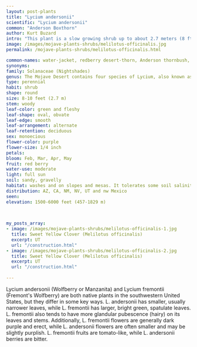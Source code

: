 ```yaml
---
layout: post-plants
title: "Lycium andersonii"
scientific: "Lycium andersonii"
common: "Anderson Boxthorn"
author: Kurt Buzard
intro: "This plant is a slow growing shrub up to about 2.7 meters (8 ft 10 in) in maximum height. It grows from a large fibrous root system which can extend over 9 metres (30 ft) from the base of the plant. The shrub is rounded in shape with many branches covered in many thin spines up to 2 centimetres (0.79 in) long. The flat leaves are thick and fleshy, measuring up to 1.7 centimetres (0.67 in) long. They are shed from the plant in dry conditions. The flowers have funnel-shaped white or purple-tinged corollas up to a centimeter long. The fruit is a red or orange berry less than a centimeter long. Favorite food of Chukar and Gambel's Quail."
image: /images/mojave-plants-shrubs/melilotus-officinalis.jpg
permalink: /mojave-plants-shrubs/melilotus-officinalis.html

common-names: water-jacket, redberry desert-thorn, Anderson thornbush, Anderson's desert thorn, Anderson boxthorn, Anderson lycium, Anderson wolfberry, and squawberry
synonyms: 
family: Solanaceae (Nightshades)
genus: The Mojave Desert contains four species of Lycium, also known as wolfberry or desert thorn. These species are Lycium andersonii, Lycium freemontii, Lycium pallidum, and Lycium shockleyi. Worlwide 70-100 species including the Gogi berry.
type: perennial
habit: shrub
shape: round
size: 8-10 feet (2.7 m)
stem: woody
leaf-color: green and fleshy
leaf-shape: oval, obvate
leaf-edge: smooth
leaf-arrangement: alternate
leaf-retention: deciduous
sex: monoecious
flower-color: purple
flower-size: 1/4 inch
petals: 
bloom: Feb, Mar, Apr, May
fruit: red berry
water-use: moderate
light: full sun
soil: sandy, gravelly
habitat: washes and on slopes and mesas. It tolerates some soil salinity and alkaline soils such as caliche
distribution: AZ, CA, NM, NV, UT and nw Mexico
seen: 
elevation: 1500-6000 feet (457-1829 m)
 
   

my_posts_array:
- image: /images/mojave-plants-shrubs/melilotus-officinalis-1.jpg
  title: Sweet Yellow Clover (Melilotus officinalis)
  excerpt: UT
  url: "/construction.html"
- image: /images/mojave-plants-shrubs/melilotus-officinalis-2.jpg
  title: Sweet Yellow Clover (Melilotus officinalis)
  excerpt: UT
  url: "/construction.html"
 
---
```

  
  
 <p>Lycium andersonii (Wolfberry or Manzanita) and Lycium fremontii (Fremont's Wolfberry) are both native plants in the southwestern United States, but they differ in some key ways. L. andersonii has smaller, usually narrower leaves, while L. fremontii has larger, bright green, spatulate leaves. L. fremontii also tends to have more glandular pubescence (hairy) on its leaves and stems. Additionally, L. fremontii flowers are generally dark purple and erect, while L. andersonii flowers are often smaller and may be slightly purplish. L. fremontii fruits are tomato-like, while L. andersonii berries are bitter.</p>
  